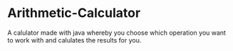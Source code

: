 # Arithmetic-Calculator
A calulator made with java whereby you choose which operation you want to work with and calulates the results for you.
